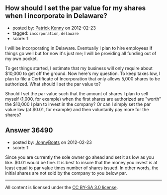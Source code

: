 ## How should I set the par value for my shares when I incorporate in Delaware?

- posted by: [Patrick Kenny](https://stackexchange.com/users/-1/16149-patrick-kenny) on 2012-02-23
- tagged: `incorporation`, `delaware`
- score: 1

I will be incorporating in Delaware.  Eventually I plan to hire employees if things go well but for now it's just me; I will be providing all funding out of my own pocket.

To get things started, I estimate that my business will only require about $10,000 to get off the ground.  Now here's my question.  To keep taxes low, I plan to file a Certificate of Incorporation that only allows 5,000 shares to be authorized.  What should I set the par value to?

Should I set the par value such that the amount of shares I plan to sell myself (1,000, for example) when the first shares are authorized are "worth" the $10,000 I plan to invest in the company?  Or can I simply set the par value low (at $0.01, for example) and then voluntarily pay more for the shares?


## Answer 36490

- posted by: [JonnyBoats](https://stackexchange.com/users/-1/3100-jonnyboats) on 2012-02-23
- score: 1

Since you are currently the sole owner go ahead and set it as low as you like. $0.01 would be fine. It is best to insure that the money you invest is at least equal to par value times number of shares issued. In other words, the initial shares are not sold by the company to you below par. 



---

All content is licensed under the [CC BY-SA 3.0 license](https://creativecommons.org/licenses/by-sa/3.0/).
